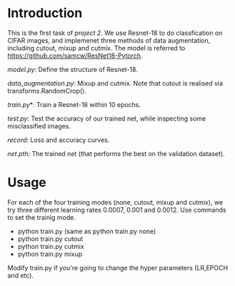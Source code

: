 # Introduction
This is the first task of *project 2*. We use Resnet-18 to do classfication on CIFAR images, and implemenet three methods of data augmentation, including cutout, mixup and cutmix. The model is referred to https://github.com/samcw/ResNet18-Pytorch.

*model.py*: Define the structure of Resnet-18.

*data_augmentation.py*: Mixup and cutmix. Note that cutout is realised via transforms.RandomCrop().

*train.py**: Train a Resnet-18 within 10 epochs.

*test.py*: Test the accuracy of our trained net, while inspecting some misclassified images.

*record*: Loss and accuracy curves.

*net.pth*: The trained net (that performs the best on the validation dataset).

# Usage
For each of the four training modes (none, cutout, mixup and cutmix), we try three different learning rates 0.0007, 0.001 and 0.0012. Use commands to set the trainig mode.

+ python train.py  (same as python train.py none)
+ python train.py cutout
+ python train.py cutmix
+ python train.py mixup

Modify train.py if you're going to change the hyper parameters (LR,EPOCH and etc).

